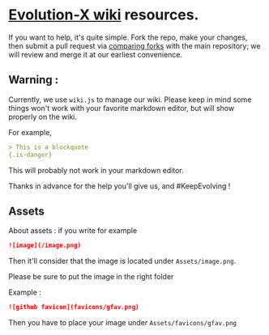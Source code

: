 # [Evolution-X wiki](https://wiki.evolution-x.org) resources.

If you want to help, it's quite simple.
Fork the repo, make your changes, then submit a pull request via [comparing forks](https://docs.github.com/en/pull-requests/committing-changes-to-your-project/viewing-and-comparing-commits/comparing-commits#comparing-across-forks) with the main repository; we will review and merge it at our earliest convenience.

## Warning :

Currently, we use `wiki.js` to manage our wiki.
Please keep in mind some things won't work with your favorite markdown editor, but will show properly on the wiki.

For example,

```markdown
> This is a blockquote
{.is-danger}
```

This will probably not work in your markdown editor.

Thanks in advance for the help you'll give us, and #KeepEvolving !

## Assets

About assets : if you write for example

```markdown
![image](/image.png)
```

Then it'll consider that the image is located under `Assets/image.png`.

Please be sure to put the image in the right folder

Example :

```markdown
![github favicon](favicons/gfav.png)
```

Then you have to place your image under `Assets/favicons/gfav.png`

